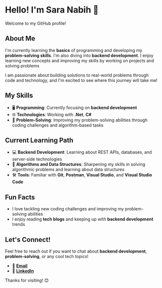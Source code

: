 # Hello! I'm Sara Nabih 👋

Welcome to my GitHub profile!

## About Me
I'm currently learning the **basics** of programming and developing my **problem-solving skills**. I'm also diving into **backend development**. I enjoy learning new concepts and improving my skills by working on projects and solving problems

I am passionate about building solutions to real-world problems through code and technology, and I'm excited to see where this journey will take me!

## My Skills
- 🖥 **Programming**: Currently focusing on **backend development**
- 🌐 **Technologies**: Working with **.Net**, **C#**
- 🧠 **Problem-Solving**: Improving my problem-solving abilities through coding challenges and algorithm-based tasks

## Current Learning Path
- 💻 **Backend Development**: Learning about REST APIs, databases, and server-side technologies
- 🔄 **Algorithms and Data Structures**: Sharpening my skills in solving algorithmic problems and learning about data structures
- 🛠 **Tools**: Familiar with **Git**, **Postman**, **Visual Studio**, and **Visual Studio Code**

## Fun Facts
- I love tackling new coding challenges and improving my problem-solving abilities
- I enjoy reading **tech blogs** and keeping up with **backend development** trends

## Let's Connect!
Feel free to reach out if you want to chat about **backend development**, **problem-solving**, or any cool tech topics!

- 📧 **[Email](nabihsara8@gmail.com)**
- 💼 **[LinkedIn](https://www.linkedin.com/in/sara-nabih-4168212a3?utm_source=share&utm_campaign=share_via&utm_content=profile&utm_medium=android_app)**

Thanks for visiting! 😊
